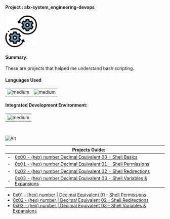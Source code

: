 <div>
  <h4>Project : alx-system_engineering-devops</h4>
  <a href="https://github.com/iamnotnato/alx-system_engineering-devops">
    <img src="https://github.com/iamnotnato/alx-system_engineering-devops/blob/master/images/logo.png" alt="Logo" width="100" height="100">
  </a>
</div>
<h4>Summary: </h4>
These are projects that helped me understand bash scripting.

<h4>Languages Used</h4>
<table>
  <tr>
    <td><img alt="medium" src="https://img.shields.io/badge/Shell_Script-121011?style=for-the-badge&logo=gnu-bash&logoColor=white"></td>
    <td><img alt="medium" src="https://img.shields.io/badge/Markdown-000000?style=for-the-badge&logo=markdown&logoColor=white"></td>
  </tr>
</table>

<h4>Integrated Development Environment:</h4>
<table>
  <tr>
<td><img alt="medium" src="https://img.shields.io/badge/Emacs-%237F5AB6.svg?&style=for-the-badge&logo=gnu-emacs&logoColor=white"></td>
  </tr>
</table>

<br>

![Alt](https://repobeats.axiom.co/api/embed/91ac37b53e43b84fc8bee59df74f32cb4c53c465.svg "Repobeats analytics image")


| | Projects Guide:                                                                     |
|-| ----------------------------------------------------------------------------------- |
|-| [0x00 - (hex) number  Decimal Equivalent 00 - Shell Basics](./0x00-shell_basics)                   | 
|-| [0x01 - (hex) number  Decimal Equivalent 01 - Shell Permissions](./0x01-shell_permissions)                    | 
|-| [0x02 - (hex) number  Decimal Equivalent 02 - Shell Redirections](./0x02-shell_redirections)                    | 
|-| [0x03 - (hex) number  Decimal Equivalent 03 - Shell Variables & Expansions](./0x03-shell_variables_expansions)               | 


* [0x01 - (hex) number | Decimal Equivalent 01 - Shell Permissions](./0x01-shell_permissions)
* [0x02 - (hex) number | Decimal Equivalent 02 - Shell Redirections](./0x02-shell_redirections)
* [0x03 - (hex) number | Decimal Equivalent 03 - Shell Variables & Expansions](./0x03-shell_variables_expansions)


